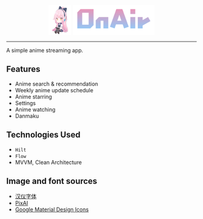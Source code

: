 <div align="center" style="padding-top: 30px">
    <img src="./docs/app_icon.svg" alt="应用图标" width="60" height="80" >
    <img src="./docs/title_image.svg" alt="OnAir" height="80px">
</div>

---

A simple anime streaming app.

## Features

* Anime search & recommendation
* Weekly anime update schedule
* Anime starring
* Settings
* Anime watching
* Danmaku

## Technologies Used

* `Hilt`
* `Flow`
* MVVM, Clean Architecture

## Image and font sources

* [汉仪字体](https://www.hanyi.com.cn/home)
* [PixAI](https://pixai.art/)
* [Google Material Design Icons](https://fonts.google.com/icons)

[//]: # (## Anime sources)

[//]: # ()

[//]: # (* [bangumi]&#40;https://bgm.tv/&#41;)

[//]: # (* [mikan]&#40;https://mikanime.tv/&#41;)






